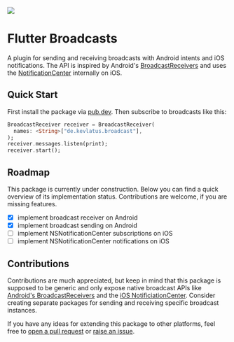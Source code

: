 [![](https://img.shields.io/pub/v/flutter_broadcasts)](https://pub.dev/packages/flutter_broadcasts)

# Flutter Broadcasts

A plugin for sending and receiving broadcasts with Android intents and iOS notifications. The API is inspired by Android's [BroadcastReceivers](https://developer.android.com/reference/android/content/BroadcastReceiver) and uses the [NotificationCenter](https://developer.apple.com/documentation/foundation/notificationcenter) internally on iOS.

## Quick Start

First install the package via [pub.dev](https://pub.dev/packages/flutter_broadcasts/install). Then subscribe to broadcasts like this:

```dart
BroadcastReceiver receiver = BroadcastReceiver(
  names: <String>["de.kevlatus.broadcast"],
);
receiver.messages.listen(print);
receiver.start();
```

## Roadmap

This package is currently under construction. Below you can find a quick overview of its implementation status. Contributions are welcome, if you are missing features.

- [x] implement broadcast receiver on Android
- [x] implement broadcast sending on Android
- [ ] implement NSNotificationCenter subscriptions on iOS
- [ ] implement NSNotificationCenter notifications on iOS

## Contributions

Contributions are much appreciated, but keep in mind that this package is supposed to be generic and only expose native broadcast APIs like [Android's BroadcastReceivers](https://developer.android.com/reference/android/content/BroadcastReceiver) and the [iOS NotificiationCenter](https://developer.apple.com/documentation/foundation/notificationcenter). Consider creating separate packages for sending and receiving specific broadcast instances.

If you have any ideas for extending this package to other platforms, feel free to
[open a pull request](https://github.com/kevlatus/flutter_broadcasts/pulls) or
[raise an issue](https://github.com/kevlatus/flutter_broadcasts/issues).
